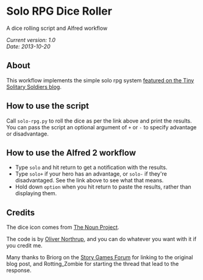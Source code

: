 Solo RPG Dice Roller
====================

A dice rolling script and Alfred workflow  

_Current version: 1.0_  
_Date: 2013-10-20_

About
-----

This workflow implements the simple solo rpg system [featured on the Tiny Solitary Soldiers blog](http://tinysolitarysoldiers.blogspot.co.uk/2012/04/solo-rpg.html).

How to use the script
---------------------

Call `solo-rpg.py` to roll the dice as per the link above and print the results. You can pass the script an optional argument of `+` or `-` to specify advantage or disadvantage.

How to use the Alfred 2 workflow
--------------------------------

- Type `solo` and hit return to get a notification with the results.
- Type `solo+` if your hero has an advantage, or `solo-` if they're disadvantaged. See the link above to see what that means.
- Hold down `option` when you hit return to paste the results, rather than displaying them.


Credits
-------------

The dice icon comes from [The Noun Project](http://thenounproject.com/).

The code is by [Oliver Northrup](http://northrup.me), and you can do whatever you want with it if you credit me.

Many thanks to Briorg on the [Story Games Forum](http://story-games.com/) for linking to the original blog post, and Rotting_Zombie for starting the thread that lead to the response.
